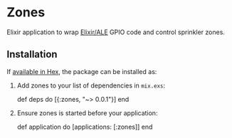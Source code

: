 # Zones

Elixir application to wrap [Elixir/ALE](https://github.com/fhunleth/elixir_ale) GPIO code and control sprinkler zones.

## Installation

If [available in Hex](https://hex.pm/docs/publish), the package can be installed as:

  1. Add zones to your list of dependencies in `mix.exs`:

        def deps do
          [{:zones, "~> 0.0.1"}]
        end

  2. Ensure zones is started before your application:

        def application do
          [applications: [:zones]]
        end
